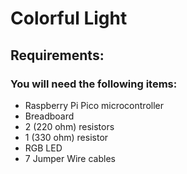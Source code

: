 

# Colorful Light
	
## Requirements:
	
### You will need the following items:
	
* Raspberry Pi Pico microcontroller
* Breadboard
* 2 (220 ohm) resistors
* 1 (330 ohm) resistor
* RGB LED
* 7 Jumper Wire cables